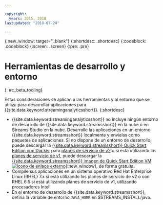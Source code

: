 ```yaml
---

copyright:
  years: 2015, 2018
lastupdated: "2018-07-24"

---
```


<!-- Attribute definitions -->
{:new_window: target="_blank"}
{:shortdesc: .shortdesc}
{:codeblock: .codeblock}
{:screen: .screen}
{:pre: .pre}

# Herramientas de desarrollo y entorno
{: #c_beta_tooling}


Estas consideraciones se aplican a las herramientas y al entorno que se utiliza para desarrollar aplicaciones para {{site.data.keyword.streaminganalyticsshort}}.
{:shortdesc}


* {{site.data.keyword.streaminganalyticsshort}} no incluye ningún entorno de desarrollo de {{site.data.keyword.streamsshort}} en la nube o en Streams Studio en la nube. Desarrolle las aplicaciones en un entorno {{site.data.keyword.streamsshort}} localmente y envíelas como paquetes de aplicaciones. Si no dispone de un entorno de desarrollo, puede descargar la [{{site.data.keyword.streamsshort}} Quick Start Edition con Docker](https://www-01.ibm.com/marketing/iwm/iwm/web/preLogin.do?source=swg-ibmistvi) para [planes de servicio de v2](/docs/services/StreamingAnalytics/service_plans.html) o si está utilizando los [planes de servicio de v1](/docs/services/StreamingAnalytics/service_plans.html), puede descargar la [{{site.data.keyword.streamsshort}} imagen de Quick Start Edition VM ![Icono de enlace externo](../../icons/launch-glyph.svg "Icono de enlace externo")](http://ibmstreams.github.io/streamsx.documentation/docs/4.2/qse-intro/){:new_window}, de forma gratuita.
* Compile sus aplicaciones en un sistema operativo Red Hat Enterprise Linux (RHEL) 7.x si está utilizando los planes de servicio de v2 o con RHEL 6.5 si está utilizando planes de servicio de v1, utilizando procesadores Intel.
* En el entorno de desarrollo de {{site.data.keyword.streamsshort}}, defina la variable de entorno `JAVA_HOME` en $STREAMS_INSTALL/java.
